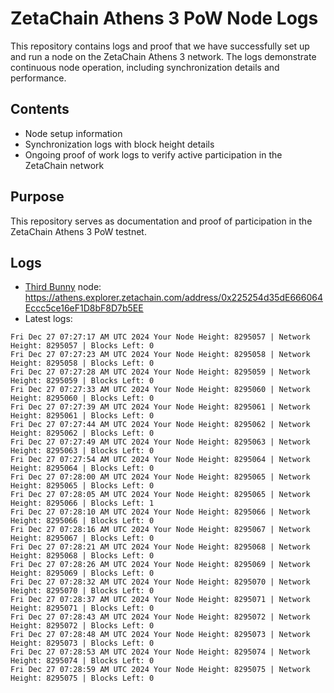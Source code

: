 # ZetaChain Athens 3 PoW Node Logs
This repository contains logs and proof that we have successfully set up and run a node on the ZetaChain Athens 3 network. The logs demonstrate continuous node operation, including synchronization details and performance.

## Contents
- Node setup information
- Synchronization logs with block height details
- Ongoing proof of work logs to verify active participation in the ZetaChain network

## Purpose
This repository serves as documentation and proof of participation in the ZetaChain Athens 3 PoW testnet.

## Logs

- [Third Bunny](https://thirdbunny.xyz/) node: https://athens.explorer.zetachain.com/address/0x225254d35dE666064Eccc5ce16eF1D8bF8D7b5EE
- Latest logs:
```
Fri Dec 27 07:27:17 AM UTC 2024 Your Node Height: 8295057 | Network Height: 8295057 | Blocks Left: 0
Fri Dec 27 07:27:23 AM UTC 2024 Your Node Height: 8295058 | Network Height: 8295058 | Blocks Left: 0
Fri Dec 27 07:27:28 AM UTC 2024 Your Node Height: 8295059 | Network Height: 8295059 | Blocks Left: 0
Fri Dec 27 07:27:33 AM UTC 2024 Your Node Height: 8295060 | Network Height: 8295060 | Blocks Left: 0
Fri Dec 27 07:27:39 AM UTC 2024 Your Node Height: 8295061 | Network Height: 8295061 | Blocks Left: 0
Fri Dec 27 07:27:44 AM UTC 2024 Your Node Height: 8295062 | Network Height: 8295062 | Blocks Left: 0
Fri Dec 27 07:27:49 AM UTC 2024 Your Node Height: 8295063 | Network Height: 8295063 | Blocks Left: 0
Fri Dec 27 07:27:54 AM UTC 2024 Your Node Height: 8295064 | Network Height: 8295064 | Blocks Left: 0
Fri Dec 27 07:28:00 AM UTC 2024 Your Node Height: 8295065 | Network Height: 8295065 | Blocks Left: 0
Fri Dec 27 07:28:05 AM UTC 2024 Your Node Height: 8295065 | Network Height: 8295066 | Blocks Left: 1
Fri Dec 27 07:28:10 AM UTC 2024 Your Node Height: 8295066 | Network Height: 8295066 | Blocks Left: 0
Fri Dec 27 07:28:16 AM UTC 2024 Your Node Height: 8295067 | Network Height: 8295067 | Blocks Left: 0
Fri Dec 27 07:28:21 AM UTC 2024 Your Node Height: 8295068 | Network Height: 8295068 | Blocks Left: 0
Fri Dec 27 07:28:26 AM UTC 2024 Your Node Height: 8295069 | Network Height: 8295069 | Blocks Left: 0
Fri Dec 27 07:28:32 AM UTC 2024 Your Node Height: 8295070 | Network Height: 8295070 | Blocks Left: 0
Fri Dec 27 07:28:37 AM UTC 2024 Your Node Height: 8295071 | Network Height: 8295071 | Blocks Left: 0
Fri Dec 27 07:28:43 AM UTC 2024 Your Node Height: 8295072 | Network Height: 8295072 | Blocks Left: 0
Fri Dec 27 07:28:48 AM UTC 2024 Your Node Height: 8295073 | Network Height: 8295073 | Blocks Left: 0
Fri Dec 27 07:28:53 AM UTC 2024 Your Node Height: 8295074 | Network Height: 8295074 | Blocks Left: 0
Fri Dec 27 07:28:59 AM UTC 2024 Your Node Height: 8295075 | Network Height: 8295075 | Blocks Left: 0
```
